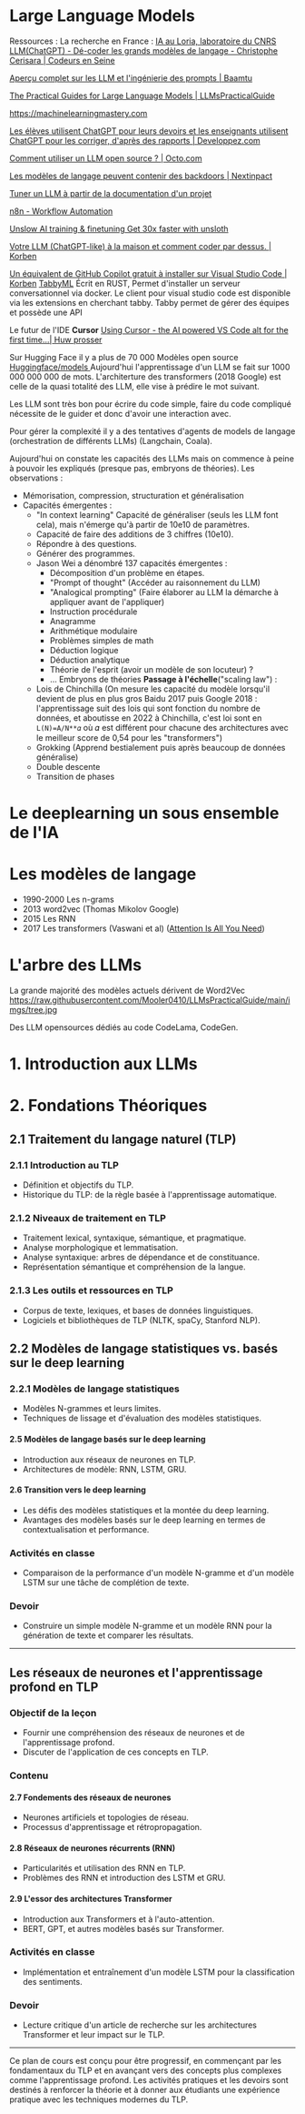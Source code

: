 # Large Language Models

Ressources : 
La recherche en France :
[IA au Loria, laboratoire du CNRS](https://ia.loria.fr/portfolio/)
[LLM(ChatGPT) - Dé-coder les grands modèles de langage - Christophe Cerisara | Codeurs en Seine](https://www.youtube.com/@Codeursenseine)

[Aperçu complet sur les LLM et l'ingénierie des prompts | Baamtu](https://youtu.be/MWotDXpD6SI?si=txySpWEWK4vQ2A6V)

[The Practical Guides for Large Language Models | LLMsPracticalGuide](https://github.com/Mooler0410/LLMsPracticalGuide)

https://machinelearningmastery.com

[Les élèves utilisent ChatGPT pour leurs devoirs et les enseignants utilisent ChatGPT pour les corriger, d'après des rapports | Developpez.com](https://intelligence-artificielle.developpez.com/actu/355048/Les-eleves-utilisent-ChatGPT-pour-leurs-devoirs-et-les-enseignants-utilisent-ChatGPT-pour-les-corriger-d-apres-des-rapports-qui-suscitent-des-comparaisons-avec-les-examens-ecrits-et-oraux/)  
  
[Comment utiliser un LLM open source ? | Octo.com](https://blog.octo.com/comment-utiliser-un-llm-open-source-1)  
  
[Les modèles de langage peuvent contenir des backdoors | Nextinpact](https://next.ink/123823/les-modeles-de-langage-peuvent-contenir-des-backdoors/)

[Tuner un LLM à partir de la documentation d'un projet](https://youtu.be/Ivp5PGIbGMw)

[n8n - Workflow Automation](https://github.com/n8n-io)

[Unslow AI training & finetuning Get 30x faster with unsloth](https://unsloth.ai/)

[Votre LLM (ChatGPT-like) à la maison et comment coder par dessus. | Korben](https://youtu.be/1aXPuFrPtr0)

[Un équivalent de GitHub Copilot gratuit à installer sur Visual Studio Code | Korben](https://youtu.be/6a5GHdoa8OM) [TabbyML](https://github.com/TabbyML/tabby) Écrit en RUST, Permet d'installer un serveur conversationnel via docker. Le client pour visual studio code est disponible via les extensions en cherchant tabby. Tabby permet de gérer des équipes et possède une API

Le futur de l'IDE **Cursor** [Using Cursor - the AI powered VS Code alt for the first time…| Huw prosser](https://youtu.be/n4DRPGWTmpc)

Sur Hugging Face il y a plus de 70 000 Modèles open source [Huggingface/models ](https://huggingface.co/models)
Aujourd'hui l'apprentissage d'un LLM se fait sur 1000 000 000 000 de mots. L'architerture des transformers (2018 Google) est celle de la quasi totalité des LLM, elle vise à prédire le mot suivant.

Les LLM sont très bon pour écrire du code simple, faire du code compliqué nécessite de le guider et donc d'avoir une interaction avec.

Pour gérer la complexité il y a des tentatives d'agents de models de langage (orchestration de différents LLMs) (Langchain, Coala).

Aujourd'hui on constate les capacités des LLMs mais on commence à peine à pouvoir les expliqués (presque pas, embryons de théories).
Les observations :
- Mémorisation, compression, structuration et généralisation
- Capacités émergentes :
	- "In context learning" Capacité de généraliser (seuls les LLM font cela), mais n'émerge qu'à partir de 10e10 de paramètres.
	- Capacité de faire des additions de 3 chiffres (10e10).
	- Répondre à des questions.
	- Générer des programmes.
	- Jason Wei a dénombré 137 capacités émergentes :
		- Décomposition d'un problème en étapes.
		- "Prompt of thought" (Accéder au raisonnement du LLM)
		- "Analogical prompting"  (Faire élaborer au LLM la démarche à appliquer avant de l'appliquer)
		- Instruction procédurale
		- Anagramme
		- Arithmétique modulaire
		- Problèmes simples de math
		- Déduction logique
		- Déduction analytique
		- Théorie de l'esprit (avoir un modèle de son locuteur) ?
		- ...
Embryons de théories **Passage à l'échelle**("scaling law") :
	- Lois de Chinchilla (On mesure les capacité du modèle lorsqu'il devient de plus en plus gros Baidu 2017 puis Google 2018 : l'apprentissage suit des lois qui sont fonction du nombre de données, et aboutisse en 2022 à Chinchilla, c'est loi sont en `L(N)=A/N**𝛼` où 𝛼 est différent pour chacune des architectures avec le meilleur score de 0,54 pour les "transformers")
	- Grokking (Apprend bestialement puis après beaucoup de données généralise)
	- Double descente
	- Transition de phases

# Le deeplearning un sous ensemble de l'IA
# Les modèles de langage
- 1990-2000 Les n-grams
- 2013 word2vec (Thomas Mikolov Google)
- 2015 Les RNN
- 2017 Les transformers (Vaswani et al) ([Attention Is All You Need](https://arxiv.org/abs/1706.03762))
# L'arbre des LLMs
La grande majorité des modèles actuels dérivent de Word2Vec
https://raw.githubusercontent.com/Mooler0410/LLMsPracticalGuide/main/imgs/tree.jpg

Des LLM opensources dédiés au code CodeLama, CodeGen.
# 1. Introduction aux LLMs

# 2. Fondations Théoriques

## 2.1 Traitement du langage naturel (TLP) 
### 2.1.1 Introduction au TLP
- Définition et objectifs du TLP.
- Historique du TLP: de la règle basée à l'apprentissage automatique.

### 2.1.2 Niveaux de traitement en TLP
- Traitement lexical, syntaxique, sémantique, et pragmatique.
- Analyse morphologique et lemmatisation.
- Analyse syntaxique: arbres de dépendance et de constituance.
- Représentation sémantique et compréhension de la langue.

### 2.1.3 Les outils et ressources en TLP
- Corpus de texte, lexiques, et bases de données linguistiques.
- Logiciels et bibliothèques de TLP (NLTK, spaCy, Stanford NLP).

## 2.2 Modèles de langage statistiques vs. basés sur le deep learning

### 2.2.1 Modèles de langage statistiques
- Modèles N-grammes et leurs limites.
- Techniques de lissage et d'évaluation des modèles statistiques.

#### 2.5 Modèles de langage basés sur le deep learning
- Introduction aux réseaux de neurones en TLP.
- Architectures de modèle: RNN, LSTM, GRU.

#### 2.6 Transition vers le deep learning
- Les défis des modèles statistiques et la montée du deep learning.
- Avantages des modèles basés sur le deep learning en termes de contextualisation et performance.

### Activités en classe
- Comparaison de la performance d'un modèle N-gramme et d'un modèle LSTM sur une tâche de complétion de texte.

### Devoir
- Construire un simple modèle N-gramme et un modèle RNN pour la génération de texte et comparer les résultats.

---

## Les réseaux de neurones et l'apprentissage profond en TLP

### Objectif de la leçon
- Fournir une compréhension des réseaux de neurones et de l'apprentissage profond.
- Discuter de l'application de ces concepts en TLP.

### Contenu
#### 2.7 Fondements des réseaux de neurones
- Neurones artificiels et topologies de réseau.
- Processus d'apprentissage et rétropropagation.

#### 2.8 Réseaux de neurones récurrents (RNN)
- Particularités et utilisation des RNN en TLP.
- Problèmes des RNN et introduction des LSTM et GRU.

#### 2.9 L'essor des architectures Transformer
- Introduction aux Transformers et à l'auto-attention.
- BERT, GPT, et autres modèles basés sur Transformer.

### Activités en classe
- Implémentation et entraînement d'un modèle LSTM pour la classification des sentiments.

### Devoir
- Lecture critique d'un article de recherche sur les architectures Transformer et leur impact sur le TLP.

---

Ce plan de cours est conçu pour être progressif, en commençant par les fondamentaux du TLP et en avançant vers des concepts plus complexes comme l'apprentissage profond. Les activités pratiques et les devoirs sont destinés à renforcer la théorie et à donner aux étudiants une expérience pratique avec les techniques modernes du TLP.